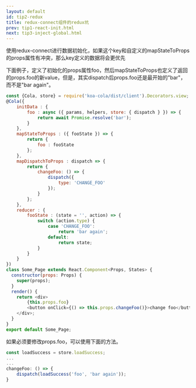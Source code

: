 ```yaml
---
layout: default
id: tip2-redux
title: redux-connect组件的redux坑
prev: tip1-react-init.html
next: tip3-inject-global.html
---
```



使用redux-connect进行数据初始化，如果这个key和自定义的mapStateToProps的props属性有冲突，那么key定义的数据将会更优先

下面例子，定义了初始化的props属性foo，然后mapStateToProps也定义了返回的props.foo的新value，但是，其实dispatch后props.foo还是最开始的"bar"，而不是"bar again"。

```javascript
const {Cola, store} = require('koa-cola/dist/client').Decorators.view;
@Cola({
    initData : {
        foo : async ({ params, helpers, store: { dispatch } }) => {
            return await Promise.resolve('bar');
        }
    },
    mapStateToProps : ({ fooState }) => {
        return {
            foo : fooState
        };
    },
    mapDispatchToProps : dispatch => {
        return {
            changeFoo: () => {
                dispatch({
                    type: 'CHANGE_FOO'
                });
            }
        };
    },
    reducer : {
        fooState : (state = '', action) => {
            switch (action.type) {
                case 'CHANGE_FOO':
                    return 'bar again';
                default:
                    return state;
            }
        }
    }
})
class Some_Page extends React.Component<Props, States> {
  constructor(props: Props) {
    super(props);
  }
  render() {
    return <div>
        {this.props.foo}
        <button onClick={() => this.props.changeFoo()}>change foo</button>
    </div>;
  }
}
export default Some_Page;
```

如果必须要修改props.foo，可以使用下面的方法。

```javascript
const loadSuccess = store.loadSuccess;
...
...
changeFoo: () => {
    dispatch(loadSuccess('foo', 'bar again'));
}
```